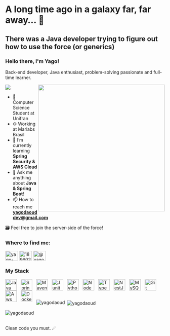 # A long time ago in a galaxy far, far away… 🌌

## There was a Java developer trying to figure out how to use the force (or generics)

### Hello there, I'm Yago!
<p>Back-end developer, Java enthusiast, problem-solving passionate and full-time learner.</p>
<img align="right" width="400" src="https://i.pinimg.com/originals/6e/a5/fd/6ea5fd598477f4eb62253fc3004039ca.gif">

![](https://komarev.com/ghpvc/?username=yagodaoud&color=green)
- 📕 Computer Science Student at Unifran
- ⚙ Working at Marlabs Brasil
- 🌱 I’m currently learning **Spring Security & AWS Cloud**
- 💬 Ask me anything about **Java & Spring Boot**!
- 📫 How to reach me **yagodaouddev@gmail.com**

🗃 Feel free to join the server-side of the force!
<br />


### Where to find me:
<p align="left">
<a href="https://linkedin.com/in/yago-andrade-dev" target="blank"><img align="center" src="https://raw.githubusercontent.com/rahuldkjain/github-profile-readme-generator/master/src/images/icons/Social/linked-in-alt.svg" alt="yago-andrade-dev" height="30" width="40" /></a>
<a href="https://stackoverflow.com/users/18960242" target="blank"><img align="center" src="https://raw.githubusercontent.com/rahuldkjain/github-profile-readme-generator/master/src/images/icons/Social/stack-overflow.svg" alt="18960242" height="30" width="40" /></a>
<a href="https://medium.com/@yagodaouddev" target="blank"><img align="center" src="https://raw.githubusercontent.com/rahuldkjain/github-profile-readme-generator/master/src/images/icons/Social/medium.svg" alt="@yagodaouddev" height="30" width="40" /></a>
</p>



### My Stack

<div>
<img align="left" alt="Java" width="36px" src="https://cdn.jsdelivr.net/gh/devicons/devicon/icons/java/java-original-wordmark.svg" style="padding-right:10px;">
<img align="left" alt="Spring" width="36px" src="https://cdn.jsdelivr.net/gh/devicons/devicon/icons/spring/spring-original.svg" style="padding-right:10px;">
<img align="left" alt="Maven" width="36px" src="https://cdn.jsdelivr.net/gh/devicons/devicon@latest/icons/maven/maven-original.svg" style="padding-right:10px;">
<img align="left" alt="Junit" width="36px" src="https://cdn.jsdelivr.net/gh/devicons/devicon@latest/icons/junit/junit-plain-wordmark.svg" style="padding-right:10px;">
<img align="left" alt="Python" width="36px" src="https://cdn.jsdelivr.net/gh/devicons/devicon/icons/python/python-original.svg" style="padding-right:10px;">
<img align="left" alt="NodeJS" width="36px" src="https://cdn.jsdelivr.net/gh/devicons/devicon@latest/icons/nodejs/nodejs-original.svg" style="padding-right:10px;">
<img align="left" alt="TypeScript" width="36px" src="https://cdn.jsdelivr.net/gh/devicons/devicon@latest/icons/typescript/typescript-original.svg" style="padding-right:10px;">
<img align="left" alt="NestJS" width="36px" src="https://cdn.jsdelivr.net/gh/devicons/devicon@latest/icons/nestjs/nestjs-original.svg" style="padding-right:10px;">
<img align="left" alt="MySQL" width="36px" src="https://cdn.jsdelivr.net/gh/devicons/devicon/icons/mysql/mysql-original.svg" style="padding-right:10px;">
<img align="left" alt="Git" width="36px" src="https://cdn.jsdelivr.net/gh/devicons/devicon/icons/git/git-original.svg" style="padding-right:10px;">
<img align="left" alt="Aws" width="36px" src="https://cdn.jsdelivr.net/gh/devicons/devicon@latest/icons/amazonwebservices/amazonwebservices-original-wordmark.svg" style="padding-right:10px;">
<img align="left" alt="Docker" width="36px" src="https://cdn.jsdelivr.net/gh/devicons/devicon@latest/icons/docker/docker-plain.svg" style="padding-right:10px;">
          
          
</div>

<br />
<br />
<br />

<div> 
<p><img align="left" src="https://github-readme-stats.vercel.app/api/top-langs?username=yagodaoud&show_icons=true&locale=en&layout=compact&theme=dark" alt="yagodaoud" /></p>

<p>&nbsp;<img align="center" src="https://github-readme-stats.vercel.app/api?username=yagodaoud&show_icons=true&locale=en&theme=dark" alt="yagodaoud" /></p>
</div>
<p><img align="center" src="https://github-readme-streak-stats.herokuapp.com/?user=yagodaoud&theme=dark" alt="yagodaoud" /></p>

<br />
Clean code you must. ☄
